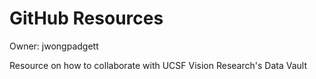 # GitHub Resources

Owner: jwongpadgett

Resource on how to collaborate with UCSF Vision Research's Data Vault
